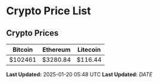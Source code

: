 # Crypto Price List

## Crypto Prices
| Bitcoin | Ethereum | Litecoin |
| ------- | -------- | -------- |
| $102461 | $3280.84 | $116.44 |
**Last Updated:** 2025-01-20 05:48 UTC
**Last Updated:** $DATE$
